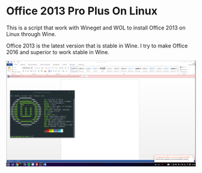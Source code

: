 # Office 2013 Pro Plus On Linux

This is a script that work with Wineget and WOL to install Office 2013 on Linux through Wine.

Office 2013 is the latest version that is stable in Wine. I try to make Office 2016 and superior to work stable in Wine.

![This is an image](/screen.png)
